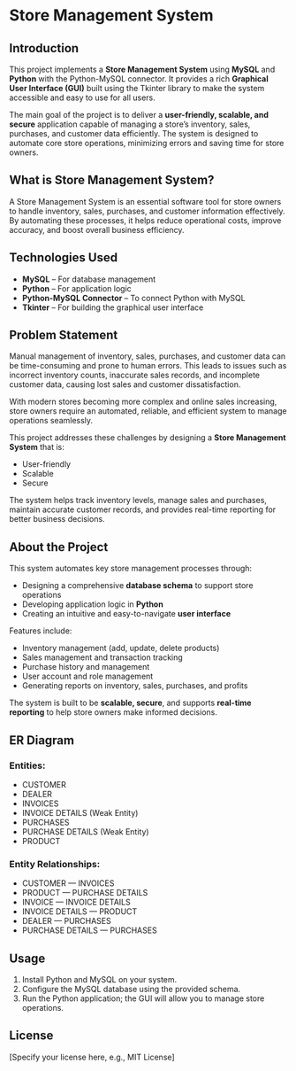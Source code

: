 # Store Management System

## Introduction

This project implements a **Store Management System** using **MySQL** and **Python** with the Python-MySQL connector. It provides a rich **Graphical User Interface (GUI)** built using the Tkinter library to make the system accessible and easy to use for all users.

The main goal of the project is to deliver a **user-friendly, scalable, and secure** application capable of managing a store’s inventory, sales, purchases, and customer data efficiently. The system is designed to automate core store operations, minimizing errors and saving time for store owners.

## What is Store Management System?

A Store Management System is an essential software tool for store owners to handle inventory, sales, purchases, and customer information effectively. By automating these processes, it helps reduce operational costs, improve accuracy, and boost overall business efficiency.

## Technologies Used

- **MySQL** – For database management  
- **Python** – For application logic  
- **Python-MySQL Connector** – To connect Python with MySQL  
- **Tkinter** – For building the graphical user interface  

## Problem Statement

Manual management of inventory, sales, purchases, and customer data can be time-consuming and prone to human errors. This leads to issues such as incorrect inventory counts, inaccurate sales records, and incomplete customer data, causing lost sales and customer dissatisfaction.

With modern stores becoming more complex and online sales increasing, store owners require an automated, reliable, and efficient system to manage operations seamlessly.

This project addresses these challenges by designing a **Store Management System** that is:

- User-friendly  
- Scalable  
- Secure  

The system helps track inventory levels, manage sales and purchases, maintain accurate customer records, and provides real-time reporting for better business decisions.

## About the Project

This system automates key store management processes through:

- Designing a comprehensive **database schema** to support store operations  
- Developing application logic in **Python**  
- Creating an intuitive and easy-to-navigate **user interface**  

Features include:

- Inventory management (add, update, delete products)  
- Sales management and transaction tracking  
- Purchase history and management  
- User account and role management  
- Generating reports on inventory, sales, purchases, and profits  

The system is built to be **scalable, secure**, and supports **real-time reporting** to help store owners make informed decisions.

## ER Diagram

### Entities:
- CUSTOMER  
- DEALER  
- INVOICES  
- INVOICE DETAILS (Weak Entity)  
- PURCHASES  
- PURCHASE DETAILS (Weak Entity)  
- PRODUCT  

### Entity Relationships:
- CUSTOMER — INVOICES  
- PRODUCT — PURCHASE DETAILS  
- INVOICE — INVOICE DETAILS  
- INVOICE DETAILS — PRODUCT  
- DEALER — PURCHASES  
- PURCHASE DETAILS — PURCHASES  

## Usage

1. Install Python and MySQL on your system.  
2. Configure the MySQL database using the provided schema.  
3. Run the Python application; the GUI will allow you to manage store operations.  

## License

[Specify your license here, e.g., MIT License]
